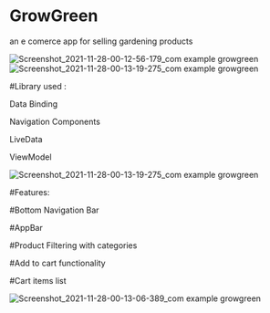 # GrowGreen
an e comerce app for selling gardening products

![Screenshot_2021-11-28-00-12-56-179_com example growgreen](https://user-images.githubusercontent.com/32747201/143704941-02c2914c-c440-4d9a-a479-b0b1bc4c6640.jpg)
![Screenshot_2021-11-28-00-13-19-275_com example growgreen](https://user-images.githubusercontent.com/32747201/143705355-0872eb17-6b9d-45d7-b518-2d489ad179c2.jpg)


#Library used :

Data Binding

Navigation Components

LiveData

ViewModel

![Screenshot_2021-11-28-00-13-19-275_com example growgreen](https://user-images.githubusercontent.com/32747201/143705355-0872eb17-6b9d-45d7-b518-2d489ad179c2.jpg)


#Features:

#Bottom Navigation Bar

#AppBar

#Product Filtering with categories

#Add to cart functionality

#Cart items list

![Screenshot_2021-11-28-00-13-06-389_com example growgreen](https://user-images.githubusercontent.com/32747201/143705580-e47158b9-9adf-4f7a-ae82-64d0c60b2e2e.jpg)
